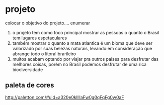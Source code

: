 # projeto
colocar o objetivo do projeto....
enumerar
1.  o projeto tem como foco principal  mostrar as pessoas o quanto o Brasil tem lugares espetaculares
2. também mostrar o quanto a mata atlantica é um bioma que deve ser valorizado por suas belezas naturais, levando em consideração que abrange todo o litoral brarileiro
3. muitos acabam optando por viajar pra outros paises para desfrutar das melhores coisas, porém no Brasil podemos desfrutar de uma rica biodiversidade
## paleta de cores
http://paletton.com/#uid=a320e0kllllaFw0g0qFqFg0w0aF
